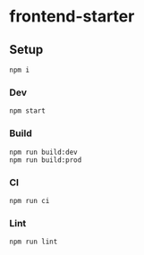 # frontend-starter

## Setup
```
npm i
```

### Dev
```
npm start
```

### Build
```
npm run build:dev
npm run build:prod
```

### CI
```
npm run ci
```

### Lint
```
npm run lint
```

